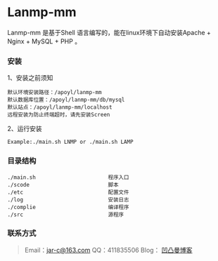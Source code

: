 # Lanmp-mm
Lanmp-mm 是基于Shell 语言编写的，能在linux环境下自动安装Apache + Nginx + MySQL + PHP 。

### 安装
	
1、安装之前须知		

	默认环境安装路径：/apoyl/lanmp-mm
	默认数据库位置：/apoyl/lanmp-mm/db/mysql
	默认站点：/apoyl/lanmp-mm/localhost
	远程安装为防止终端超时，请先安装Screen

2、运行安装

	Example:./main.sh LNMP or ./main.sh LAMP

### 目录结构

	./main.sh						程序入口
	./scode							脚本
	./etc							配置文件
	./log							安装日志
	./complie						编译程序
	./src							源程序

### 联系方式

> Email：jar-c@163.com 
> QQ：411835506 
> Blog： [凹凸曼博客](http://www.apoyl.com) 
